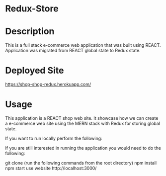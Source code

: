 # Redux-Store
# Description 
This is a full stack e-commerce web application that was built using REACT. Application was migrated from REACT global state to Redux state.
# Deployed Site
https://shop-shop-redux.herokuapp.com/
# Usage
This application is a REACT shop web site. It showcase how we can create a e-commerce web site using the MERN stack with Redux for storing global state.

If you want to run locally perform the following:

If you are still interested in running the application you would need to do the following:

git clone (run the following commands from the root directory)
npm install
npm start
use website http://localhost:3000/
